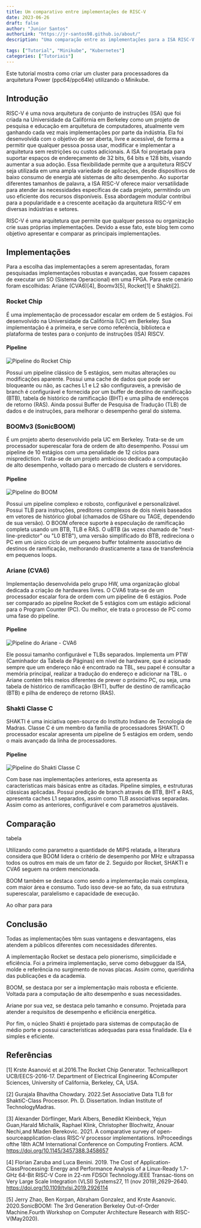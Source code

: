```yaml
---
title: Um comparativo entre implementações de RISC-V
date: 2023-06-26
draft: false
author: "Junior Santos"
authorLink: "https://jr-santos98.github.io/about/"
description: "Uma comparação entre as implementações para a ISA RISC-V."

tags: ["Tutorial", "Minikube", "Kubernetes"]
categories: ["Tutoriais"]
---
```


Este tutorial mostra como criar um cluster para processadores da arquitetura Power (ppc64/ppc64le) utilizando o Minikube.

<!--more-->

## Introdução

RISC-V é uma nova arquitetura de conjunto de instruções
(ISA) que foi criada na Universidade da Califórnia em Berkeley
como um projeto de pesquisa e educação em arquitetura
de computadores, atualmente vem ganhando cada vez
mais implementações por parte da indústria. Ela foi desenvolvida
com o objetivo de ser aberta, livre e acessível,
de forma a permitir que qualquer pessoa possa usar, modificar
e implementar a arquitetura sem restrições ou custos
adicionais. A ISA foi projetada para suportar espaços de endereçamento
de 32 bits, 64 bits e 128 bits, visando aumentar a
sua adoção. Essa flexibilidade permite que a arquitetura RISCV
seja utilizada em uma ampla variedade de aplicações, desde
dispositivos de baixo consumo de energia até sistemas de alto
desempenho. Ao suportar diferentes tamanhos de palavra,
a ISA RISC-V oferece maior versatilidade para atender às
necessidades específicas de cada projeto, permitindo um uso
eficiente dos recursos disponíveis. Essa abordagem modular
contribui para a popularidade e a crescente aceitação da
arquitetura RISC-V em diversas indústrias e setores.

RISC-V é uma arquitetura que permite que qualquer pessoa
ou organização crie suas próprias implementações. Devido
a esse fato, este blog tem como objetivo apresentar e
comparar as principais implementações.

## Implementações

Para a escolha das implementações a serem apresentadas,
foram pesquisadas implementações robustas e avançadas, que fossem
capazes de executar um SO (Sistema Operacional) em uma FPGA.
Para este cenário foram escolhidas:
Ariane (CVA6)[4], Boomv3[5], Rocket[1] e Shakti[2].

### Rocket Chip

É uma implementação de processador escalar em ordem de 5 estágios.
Foi desenvolvido na Universidade da Califórnia (UC) em Berkeley.
Sua implementação é a primeira, e serve como referência, biblioteca
e plataforma de testes para o conjunto de instruções (ISA) RISCV.

#### Pipeline

![Pipeline do Rocket Chip](caminho_da_imagem.jpg "Pipeline do Rocket Chip")

Possui um pipeline clássico de 5 estágios, sem muitas
alterações ou modificações aparente.
Possui uma cache de dados que pode ser bloqueante ou não,
as caches L1 e L2 são configuraveis,
a previsão de branch é configurável 
e fornecida por um buffer de destino de ramificação (BTB),
tabela de histórico de ramificação (BHT)
e uma pilha de endereços de retorno (RAS).
Ainda possui Buffer de Pesquisa de Tradução (TLB) de dados e de
instruções, para melhorar o desempenho geral do sistema.

### BOOMv3 (SonicBOOM)

É um projeto aberto desenvolvido pela UC em Berkeley.
Trata-se de um processador superescalar fora de ordem de
alto desempenho. 
Possui um pipeline de 10 estágios com uma penalidade de 12 ciclos
para misprediction.
Trata-se de um projeto ambicioso dedicado a computação de alto
desempenho, voltado para o mercado de clusters e servidores.

#### Pipeline

![Pipeline do BOOM](caminho_da_imagem.jpg "Pipeline do BOOM")

Possui um pipeline complexo e robosto, configurável
e personalizável.
Possui TLB para instruções, 
preditores complexos de dois níveis baseados em vetores de histórico
global (chamados de GShare ou TAGE, dependendo de sua versão). 
O BOOM oferece suporte à especulação de ramificação completa usando
um BTB, TLB e RAS.
O uBTB (às vezes chamado de "next-line-predictor" ou "L0 BTB"),
uma versão simplificado do BTB,
redireciona o PC em um único ciclo de um pequeno buffer totalmente
associativo de destinos de ramificação, melhorando drasticamente
a taxa de transferência em pequenos loops.

### Ariane (CVA6)

Implementação desenvolvida pelo grupo HW, uma organização global
dedicada a criação de hardwares livres.
O CVA6 trata-se de um processador escalar fora de ordem com
um pipeline de 6 estágios.
Pode ser comparado ao pipeline Rocket de 5 estágios
com um estágio adicional para o Program Counter (PC).
Ou melhor, ele trata o processo de PC como uma fase do
pipeline.

#### Pipeline

![Pipeline do Ariane - CVA6](caminho_da_imagem.jpg "Pipeline do Ariane - CVA6")

Ele possui tamanho configurável e TLBs separados.
Implementa um PTW (Caminhador da Tabela de Páginas)
em nível de hardware, que é acionado sempre que um endereço
não é encontrado na TBL, seu papel é consultar a memória principal,
realizar a tradução do endereço e adicionar na TBL.
o Ariane contém três meios diferentes de prever o próximo PC,
ou seja, uma tabela de histórico de ramificação (BHT),
buffer de destino de ramificação (BTB)
e pilha de endereço de retorno (RAS).

### Shakti Classe C

SHAKTI é uma iniciativa open-source do Instituto Indiano
de Tecnologia de Madras.
Classe C é um membro da família de processadores SHAKTI.
O processador escalar apresenta um pipeline de 5 estágios em ordem,
sendo o mais avançado da linha de processadores.

#### Pipeline

![Pipeline do Shakti Classe C](caminho_da_imagem.jpg "Pipeline do Shakti Classe C")

Com base nas implementações anteriores, esta apresenta as
caracteristicas mais básicas entre as citadas.
Pipeline simples, e estruturas clássicas aplicadas.
Possui predição de branch através de BTB, BHT e RAS,
apresenta caches L1 separados, assim como TLB associativas separadas.
Assim como as anteriores, configurável e com parametros ajustáveis.

## Comparação

tabela

Utilizando como parametro a quantidade de MIPS relatada,
a literatura considera que BOOM lidera o critério de desempenho
por MHz e ultrapassa todos os outros em mais de um fator de 2.
Seguido por Rocket, SHAKTI e CVA6 seguem na ordem mencionada.

BOOM também se destaca como sendo a implementação mais complexa,
com maior área e consumo. Tudo isso deve-se ao fato, da sua
estrutura superescalar, paralelismo e capacidade de execução.

Ao olhar para para

## Conclusão

Todas as implementações têm suas vantagens e desvantagens,
elas atendem a públicos diferentes com necessidades diferentes.

A implementação Rocket se destaca pelo pionerismo, simplicidade e
eficiência. Foi a primeira implementação, serve como debugguer da ISA,
molde e referência no surgimento de novas placas.
Assim como, queridinha das publicações e da academia.

BOOM, se destaca por ser a implementação mais robosta e eficiente.
Voltada para a computação de alto desempenho e suas necessidades.

Ariane por sua vez, se destaca pelo tamanho e consumo.
Projetada para atender a requisitos de
desempenho e eficiência energética.

Por fim, o núcleo Shakti é projetado para sistemas de computação
de médio porte e possui características adequadas para essa finalidade.
Ela é simples e eficiente.

## Referências

[1] Krste Asanović et al.2016.The Rocket Chip Generator. TechnicalReport UCB/EECS-2016-17. Department of Electrical Engineering &Computer Sciences, University of California, Berkeley, CA, USA.

[2] Gurajala Bhavitha Chowdary. 2022.Set Associative Data TLB for ShaktiC-Class Processor. Ph. D. Dissertation. Indian Institute of TechnologyMadras.

[3] Alexander Dörflinger, Mark Albers, Benedikt Kleinbeck, Yejun Guan,Harald Michalik, Raphael Klink, Christopher Blochwitz, Anouar Nechi,and Mladen Berekovic. 2021.  A comparative survey of open-sourceapplication-class RISC-V processor implementations. InProceedings ofthe 18th ACM International Conference on Computing Frontiers. ACM. https://doi.org/10.1145/3457388.3458657

[4] Florian Zaruba and Luca Benini. 2019. The Cost of Application-ClassProcessing: Energy and Performance Analysis of a Linux-Ready 1.7-GHz 64-Bit RISC-V Core in 22-nm FDSOI Technology.IEEE Transac-tions on Very Large Scale Integration (VLSI) Systems27, 11 (nov 2019),2629–2640. https://doi.org/10.1109/tvlsi.2019.2926114

[5] Jerry Zhao, Ben Korpan, Abraham Gonzalez, and Krste Asanovic. 2020.SonicBOOM: The 3rd Generation Berkeley Out-of-Order Machine.Fourth Workshop on Computer Architecture Research with RISC-V(May2020).
